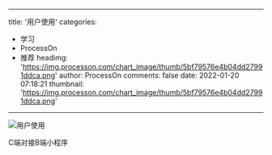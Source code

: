 
---
title: '用户使用'
categories: 
 - 学习
 - ProcessOn
 - 推荐
headimg: 'https://img.processon.com/chart_image/thumb/5bf79576e4b04dd27991ddca.png'
author: ProcessOn
comments: false
date: 2022-01-20 07:18:21
thumbnail: 'https://img.processon.com/chart_image/thumb/5bf79576e4b04dd27991ddca.png'
---

<div>   
<img class="thumb" alt="用户使用" src="https://img.processon.com/chart_image/thumb/5bf79576e4b04dd27991ddca.png" referrerpolicy="no-referrer">
<p>C端对接B端小程序</p>  
</div>
            